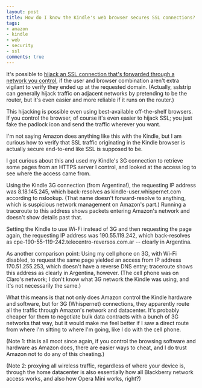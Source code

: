 ```yaml
---
layout: post
title: How do I know the Kindle's web browser secures SSL connections?
tags:
- amazon
- kindle
- web
- security
- ssl
comments: true
---
```

It's possible to [hijack an SSL connection that's forwarded through a network
you control](http://www.thoughtcrime.org/software/sslstrip/), if the user and
browser combination aren't extra vigilant to verify they ended up at the
requested domain. (Actually, sslstrip can generally hijack traffic on adjacent
networks by pretending to be the router, but it's even easier and more
reliable if it runs on the router.)

This hijacking is possible even using best-available off-the-shelf browsers.
If you control the browser, of course it's even easier to hijack SSL; you just
fake the padlock icon and send the traffic wherever you want.

I'm not saying Amazon does anything like this with the Kindle, but I am
curious how to verify that SSL traffic originating in the Kindle browser is
actually secure end-to-end like SSL is supposed to be.

I got curious about this and used my Kindle's 3G connection to retrieve some
pages from an HTTPS server I control, and looked at the access log to see
where the access came from.

Using the Kindle 3G connection (from Argentina!), the requesting IP address
was 8.18.145.245, which back-resolves as kindle-user.whispernet.com according
to nslookup. (That name doesn't forward-resolve to anything, which is
suspicious network management on Amazon's part.) Running a traceroute to this
address shows packets entering Amazon's network and doesn't show details past
that.

Setting the Kindle to use Wi-Fi instead of 3G and then requesting the page
again, the requesting IP address was 190.55.119.242, which back-resolves as
cpe-190-55-119-242.telecentro-reversos.com.ar -- clearly in Argentina.

As another comparison point: Using my cell phone on 3G, with Wi-Fi disabled,
to request the same page yielded an access from IP address 170.51.255.253,
which doesn't have a reverse DNS entry; traceroute shows this address as
clearly in Argentina, however. (The cell phone was on Claro's network; I don't
know what 3G network the Kindle was using, and it's not necessarily the same.)

What this means is that not only does Amazon control the Kindle hardware and
software, but for 3G (Whispernet) connections, they apparently route all the
traffic through Amazon's network and datacenter. It's probably cheaper for
them to negotiate bulk data contracts with a bunch of 3G networks that way,
but it would make me feel better if I saw a direct route from where I'm
sitting to where I'm going, like I do with the cell phone.

(Note 1: this is all moot since again, if you control the browsing software
and hardware as Amazon does, there are easier ways to cheat, and I do trust
Amazon not to do any of this cheating.)

(Note 2: proxying all wireless traffic, regardless of where your device is,
through the home datacenter is also essentially how all Blackberry network
access works, and also how Opera Mini works, right?)

